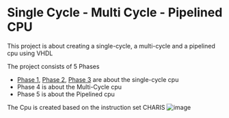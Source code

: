# Single Cycle - Multi Cycle - Pipelined CPU

This project is about creating a single-cycle, a multi-cycle and a pipelined cpu using VHDL

The project consists of 5 Phases 
  - <a href="https://github.com/AlexanderStavrop/SC-MC-and-Pipelined-CPU/tree/master/Phase_1">Phase 1</a>,
    <a href="https://github.com/AlexanderStavrop/SC-MC-and-Pipelined-CPU/tree/master/Phase_2">Phase 2</a>,
    <a href="https://github.com/AlexanderStavrop/SC-MC-and-Pipelined-CPU/tree/master/Phase_3">Phase 3</a> are about the single-cycle cpu
  - Phase 4 is about the Multi-Cycle cpu
  - Phase 5 is about the Pipelined cpu

The Cpu is created based on the instruction set CHARIS
![image](https://user-images.githubusercontent.com/56675566/167747415-19aa0df1-ead7-447a-8ff4-63270c4d6872.png)
